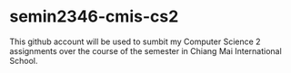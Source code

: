 # semin2346-cmis-cs2
This github account will be used to sumbit my Computer Science 2 assignments over the course of the semester in Chiang Mai International School.
